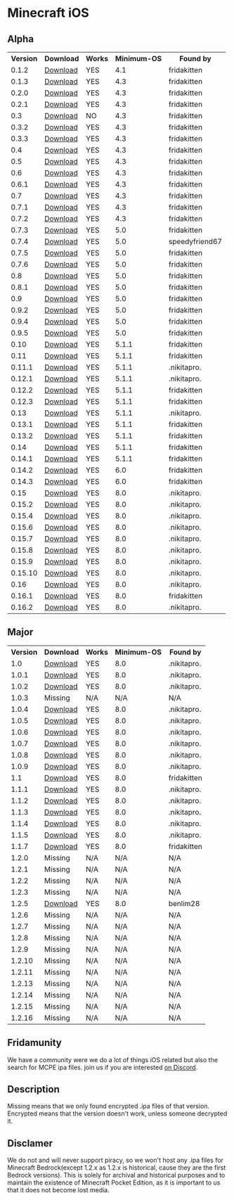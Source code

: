 # Minecraft iOS

## Alpha
<table>
    <tr>
        <th>Version</th>
        <th>Download</th>
        <th>Works</th>
        <th>Minimum-OS</th>
        <th>Found by</th>
    </tr>
    <tr>
        <td>0.1.2</td>
        <td><a href="https://dekotas.org/MCPE/MCPE%200.1.2.ipa">Download</a></td>
        <td>YES</td>
        <td>4.1</td>
        <td>fridakitten</td>
    </tr>
    <tr>
        <td>0.1.3</td>
        <td><a href="https://dekotas.org/MCPE/MCPE%200.1.3.ipa">Download</a></td>
        <td>YES</td>
        <td>4.3</td>
        <td>fridakitten</td>
    </tr>
    <tr>
        <td>0.2.0</td>
        <td><a href="https://dekotas.org/MCPE/MCPE%200.2.0.ipa">Download</a></td>
        <td>YES</td>
        <td>4.3</td>
        <td>fridakitten</td>
    </tr>
    <tr>
        <td>0.2.1</td>
        <td><a href="https://dekotas.org/MCPE/MCPE%200.2.1.ipa">Download</a></td>
        <td>YES</td>
        <td>4.3</td>
        <td>fridakitten</td>
    </tr>
    <tr>
        <td>0.3</td>
        <td><a href="https://dekotas.org/MCPE/MCPE%200.3.0.ipa">Download</a></td>
        <td>NO</td>
        <td>4.3</td>
        <td>fridakitten</td>
    </tr>
    <tr>
        <td>0.3.2</td>
        <td><a href="https://dekotas.org/MCPE/MCPE%200.3.2.ipa">Download</a></td>
        <td>YES</td>
        <td>4.3</td>
        <td>fridakitten</td>
    </tr>
    <tr>
        <td>0.3.3</td>
        <td><a href="https://dekotas.org/MCPE/MCPE%200.3.3.ipa">Download</a></td>
        <td>YES</td>
        <td>4.3</td>
        <td>fridakitten</td>
    </tr>
    <tr>
        <td>0.4</td>
        <td><a href="https://dekotas.org/MCPE/MCPE%200.4.0.ipa">Download</a></td>
        <td>YES</td>
        <td>4.3</td>
        <td>fridakitten</td>
    </tr>
    <tr>
        <td>0.5</td>
        <td><a href="https://dekotas.org/MCPE/MCPE%200.5.0.ipa">Download</a></td>
        <td>YES</td>
        <td>4.3</td>
        <td>fridakitten</td>
    </tr>
    <tr>
        <td>0.6</td>
        <td><a href="https://dekotas.org/MCPE/MCPE%200.6.0.ipa">Download</a></td>
        <td>YES</td>
        <td>4.3</td>
        <td>fridakitten</td>
    </tr>
    <tr>
        <td>0.6.1</td>
        <td><a href="https://dekotas.org/MCPE/MCPE%200.6.1.ipa">Download</a></td>
        <td>YES</td>
        <td>4.3</td>
        <td>fridakitten</td>
    </tr>
    <tr>
        <td>0.7</td>
        <td><a href="https://dekotas.org/MCPE/MCPE%200.7.0.ipa">Download</a></td>
        <td>YES</td>
        <td>4.3</td>
        <td>fridakitten</td>
    </tr>
    <tr>
        <td>0.7.1</td>
        <td><a href="https://dekotas.org/MCPE/MCPE%200.7.1.ipa">Download</a></td>
        <td>YES</td>
        <td>4.3</td>
        <td>fridakitten</td>
    </tr>
    <tr>
        <td>0.7.2</td>
        <td><a href="https://dekotas.org/MCPE/MCPE%200.7.2.ipa">Download</a></td>
        <td>YES</td>
        <td>4.3</td>
        <td>fridakitten</td>
    </tr>
    <tr>
        <td>0.7.3</td>
        <td><a href="https://dekotas.org/MCPE/MCPE%200.7.3.ipa">Download</a></td>
        <td>YES</td>
        <td>5.0</td>
        <td>fridakitten</td>
    </tr>
    <tr>
        <td>0.7.4</td>
        <td><a href="https://dekotas.org/MCPE/MCPE%200.7.4.ipa">Download</a></td>
        <td>YES</td>
        <td>5.0</td>
        <td>speedyfriend67</td>
    </tr>
    <tr>
        <td>0.7.5</td>
        <td><a href="https://dekotas.org/MCPE/MCPE%200.7.5.ipa">Download</a></td>
        <td>YES</td>
        <td>5.0</td>
        <td>fridakitten</td>
    </tr>
    <tr>
        <td>0.7.6</td>
        <td><a href="https://dekotas.org/MCPE/MCPE%200.7.6.ipa">Download</a></td>
        <td>YES</td>
        <td>5.0</td>
        <td>fridakitten</td>
    </tr>
    <tr>
        <td>0.8</td>
        <td><a href="https://dekotas.org/MCPE/MCPE%200.8.0.ipa">Download</a></td>
        <td>YES</td>
        <td>5.0</td>
        <td>fridakitten</td>
    </tr>
    <tr>
        <td>0.8.1</td>
        <td><a href="https://dekotas.org/MCPE/MCPE%200.8.1.ipa">Download</a></td>
        <td>YES</td>
        <td>5.0</td>
        <td>fridakitten</td>
    </tr>
    <tr>
        <td>0.9</td>
        <td><a href="https://dekotas.org/MCPE/MCPE%200.9.0.ipa">Download</a></td>
        <td>YES</td>
        <td>5.0</td>
        <td>fridakitten</td>
    </tr>
    <tr>
        <td>0.9.2</td>
        <td><a href="https://dekotas.org/MCPE/MCPE%200.9.2.ipa">Download</a></td>
        <td>YES</td>
        <td>5.0</td>
        <td>fridakitten</td>
    </tr>
    <tr>
        <td>0.9.4</td>
        <td><a href="https://dekotas.org/MCPE/MCPE%200.9.4.ipa">Download</a></td>
        <td>YES</td>
        <td>5.0</td>
        <td>fridakitten</td>
    </tr>
    <tr>
        <td>0.9.5</td>
        <td><a href="https://dekotas.org/MCPE/MCPE%200.9.5.ipa">Download</a></td>
        <td>YES</td>
        <td>5.0</td>
        <td>fridakitten</td>
    </tr>
    <tr>
        <td>0.10</td>
        <td><a href="https://dekotas.org/MCPE/MCPE%200.10.0.ipa">Download</a></td>
        <td>YES</td>
        <td>5.1.1</td>
        <td>fridakitten</td>
    </tr>
    <tr>
        <td>0.11</td>
        <td><a href="https://dekotas.org/MCPE/MCPE%200.11.0.ipa">Download</a></td>
        <td>YES</td>
        <td>5.1.1</td>
        <td>fridakitten</td>
    </tr>
    <tr>
        <td>0.11.1</td>
        <td><a href="https://dekotas.org/MCPE/MCPE%200.11.1.ipa">Download</a></td>
        <td>YES</td>
        <td>5.1.1</td>
        <td>.nikitapro.</td>
    </tr>
    <tr>
        <td>0.12.1</td>
        <td><a href="https://dekotas.org/MCPE/MCPE%200.12.1.ipa">Download</a></td>
        <td>YES</td>
        <td>5.1.1</td>
        <td>.nikitapro.</td>
    </tr>
    <tr>
        <td>0.12.2</td>
        <td><a href="https://dekotas.org/MCPE/MCPE%200.12.2.ipa">Download</a></td>
        <td>YES</td>
        <td>5.1.1</td>
        <td>fridakitten</td>
    </tr>
    <tr>
        <td>0.12.3</td>
        <td><a href="https://dekotas.org/MCPE/MCPE%200.12.3.ipa">Download</a></td>
        <td>YES</td>
        <td>5.1.1</td>
        <td>fridakitten</td>
    </tr>
    <tr>
        <td>0.13</td>
        <td><a href="https://dekotas.org/MCPE/MCPE%200.13.0.ipa">Download</a></td>
        <td>YES</td>
        <td>5.1.1</td>
        <td>.nikitapro.</td>
    </tr>
    <tr>
        <td>0.13.1</td>
        <td><a href="https://dekotas.org/MCPE/MCPE%200.13.1.ipa">Download</a></td>
        <td>YES</td>
        <td>5.1.1</td>
        <td>fridakitten</td>
    </tr>
    <tr>
        <td>0.13.2</td>
        <td><a href="https://dekotas.org/MCPE/MCPE%200.13.2.ipa">Download</a></td>
        <td>YES</td>
        <td>5.1.1</td>
        <td>fridakitten</td>
    </tr>
    <tr>
        <td>0.14</td>
        <td><a href="https://dekotas.org/MCPE/MCPE%200.14.0.ipa">Download</a></td>
        <td>YES</td>
        <td>5.1.1</td>
        <td>fridakitten</td>
    </tr>
    <tr>
        <td>0.14.1</td>
        <td><a href="https://dekotas.org/MCPE/MCPE%200.14.1.ipa">Download</a></td>
        <td>YES</td>
        <td>5.1.1</td>
        <td>fridakitten</td>
    </tr>
    <tr>
        <td>0.14.2</td>
        <td><a href="https://dekotas.org/MCPE/MCPE%200.14.2.ipa">Download</a></td>
        <td>YES</td>
        <td>6.0</td>
        <td>fridakitten</td>
    </tr>
    <tr>
        <td>0.14.3</td>
        <td><a href="https://dekotas.org/MCPE/MCPE%200.14.3.ipa">Download</a></td>
        <td>YES</td>
        <td>6.0</td>
        <td>fridakitten</td>
    </tr>
    <tr>
        <td>0.15</td>
        <td><a href="https://dekotas.org/MCPE/MCPE%200.15.0.ipa">Download</a></td>
        <td>YES</td>
        <td>8.0</td>
        <td>.nikitapro.</td>
    </tr>
    <tr>
        <td>0.15.2</td>
        <td><a href="https://dekotas.org/MCPE/MCPE%200.15.2.ipa">Download</a></td>
        <td>YES</td>
        <td>8.0</td>
        <td>.nikitapro.</td>
    </tr>
    <tr>
        <td>0.15.4</td>
        <td><a href="https://dekotas.org/MCPE/MCPE%200.15.4.ipa">Download</a></td>
        <td>YES</td>
        <td>8.0</td>
        <td>.nikitapro.</td>
    </tr>
    <tr>
        <td>0.15.6</td>
        <td><a href="https://dekotas.org/MCPE/MCPE%200.15.6.ipa">Download</a></td>
        <td>YES</td>
        <td>8.0</td>
        <td>.nikitapro.</td>
    </tr>
    <tr>
        <td>0.15.7</td>
        <td><a href="https://dekotas.org/MCPE/MCPE%200.15.7.ipa">Download</a></td>
        <td>YES</td>
        <td>8.0</td>
        <td>.nikitapro.</td>
    </tr>
    <tr>
        <td>0.15.8</td>
        <td><a href="https://dekotas.org/MCPE/MCPE%200.15.8.ipa">Download</a></td>
        <td>YES</td>
        <td>8.0</td>
        <td>.nikitapro.</td>
    </tr>
    <tr>
        <td>0.15.9</td>
        <td><a href="https://dekotas.org/MCPE/MCPE%200.15.9.ipa">Download</a></td>
        <td>YES</td>
        <td>8.0</td>
        <td>.nikitapro.</td>
    </tr>
    <tr>
        <td>0.15.10</td>
        <td><a href="https://dekotas.org/MCPE/MCPE%200.15.10.ipa">Download</a></td>
        <td>YES</td>
        <td>8.0</td>
        <td>.nikitapro.</td>
    </tr>
    <tr>
        <td>0.16</td>
        <td><a href="https://dekotas.org/MCPE/MCPE%200.16.0.ipa">Download</a></td>
        <td>YES</td>
        <td>8.0</td>
        <td>.nikitapro.</td>
    </tr>
    <tr>
        <td>0.16.1</td>
        <td><a href="https://dekotas.org/MCPE/MCPE%200.16.1.ipa">Download</a></td>
        <td>YES</td>
        <td>8.0</td>
        <td>fridakitten</td>
    </tr>
    <tr>
        <td>0.16.2</td>
        <td><a href="https://dekotas.org/MCPE/MCPE%200.16.2.ipa">Download</a></td>
        <td>YES</td>
        <td>8.0</td>
        <td>.nikitapro.</td>
    </tr>
</table>

## Major
<table>
    <tr>
        <th>Version</th>
        <th>Download</th>
        <th>Works</th>
        <th>Minimum-OS</th>
        <th>Found by</th>
    </tr>
    <tr>
        <td>1.0</td>
        <td><a href="https://dekotas.org/MCPE/MCPE%201.0.0.ipa">Download</a></td>
        <td>YES</td>
        <td>8.0</td>
        <td>.nikitapro.</td>
    </tr>
    <tr>
        <td>1.0.1</td>
        <td><a href="https://dekotas.org/MCPE/MCPE%201.0.1.ipa">Download</a></td>
        <td>YES</td>
        <td>8.0</td>
        <td>.nikitapro.</td>
    </tr>
    <tr>
        <td>1.0.2</td>
        <td><a href="https://dekotas.org/MCPE/MCPE%201.0.2.ipa">Download</a></td>
        <td>YES</td>
        <td>8.0</td>
        <td>.nikitapro.</td>
    </tr>
    <tr>
        <td>1.0.3</td>
        <td>Missing</td>
        <td>N/A</td>
        <td>N/A</td>
        <td>N/A</td>
    </tr>
    <tr>
        <td>1.0.4</td>
        <td><a href="https://dekotas.org/MCPE/MCPE%201.0.4.ipa">Download</a></td>
        <td>YES</td>
        <td>8.0</td>
        <td>.nikitapro.</td>
    </tr>
    <tr>
        <td>1.0.5</td>
        <td><a href="https://dekotas.org/MCPE/MCPE%201.0.5.ipa">Download</a></td>
        <td>YES</td>
        <td>8.0</td>
        <td>.nikitapro.</td>
    </tr>
    <tr>
        <td>1.0.6</td>
        <td><a href="https://dekotas.org/MCPE/MCPE%201.0.6.ipa">Download</a></td>
        <td>YES</td>
        <td>8.0</td>
        <td>.nikitapro.</td>
    </tr>
    <tr>
        <td>1.0.7</td>
        <td><a href="https://dekotas.org/MCPE/MCPE%201.0.7.ipa">Download</a></td>
        <td>YES</td>
        <td>8.0</td>
        <td>.nikitapro.</td>
    </tr>
    <tr>
        <td>1.0.8</td>
        <td><a href="https://dekotas.org/MCPE/MCPE%201.0.8.ipa">Download</a></td>
        <td>YES</td>
        <td>8.0</td>
        <td>.nikitapro.</td>
    </tr>
    <tr>
        <td>1.0.9</td>
        <td><a href="https://dekotas.org/MCPE/MCPE%201.0.9.ipa">Download</a></td>
        <td>YES</td>
        <td>8.0</td>
        <td>.nikitapro.</td>
    </tr>
    <tr>
        <td>1.1</td>
        <td><a href="https://dekotas.org/MCPE/MCPE%201.1.0.ipa">Download</a></td>
        <td>YES</td>
        <td>8.0</td>
        <td>fridakitten</td>
    </tr>
    <tr>
        <td>1.1.1</td>
        <td><a href="https://dekotas.org/MCPE/MCPE%201.1.1.ipa">Download</a></td>
        <td>YES</td>
        <td>8.0</td>
        <td>.nikitapro.</td>
    </tr>
    <tr>
        <td>1.1.2</td>
        <td><a href="https://dekotas.org/MCPE/MCPE%201.1.2.ipa">Download</a></td>
        <td>YES</td>
        <td>8.0</td>
        <td>.nikitapro.</td>
    </tr>
    <tr>
        <td>1.1.3</td>
        <td><a href="https://dekotas.org/MCPE/MCPE%201.1.3.ipa">Download</a></td>
        <td>YES</td>
        <td>8.0</td>
        <td>.nikitapro.</td>
    </tr>
    <tr>
        <td>1.1.4</td>
        <td><a href="https://dekotas.org/MCPE/MCPE%201.1.4.ipa">Download</a></td>
        <td>YES</td>
        <td>8.0</td>
        <td>.nikitapro.</td>
    </tr>
    <tr>
        <td>1.1.5</td>
        <td><a href="https://dekotas.org/MCPE/MCPE%201.1.5.ipa">Download</a></td>
        <td>YES</td>
        <td>8.0</td>
        <td>.nikitapro.</td>
    </tr>
    <tr>
        <td>1.1.7</td>
        <td><a href="https://dekotas.org/MCPE/MCPE%201.1.7.ipa">Download</a></td>
        <td>YES</td>
        <td>8.0</td>
        <td>fridakitten</td>
    </tr>
    <tr>
        <td>1.2.0</td>
        <td>Missing</td>
        <td>N/A</td>
        <td>N/A</td>
        <td>N/A</td>
    </tr>
    <tr>
        <td>1.2.1</td>
        <td>Missing</td>
        <td>N/A</td>
        <td>N/A</td>
        <td>N/A</td>
    </tr>
    <tr>
        <td>1.2.2</td>
        <td>Missing</td>
        <td>N/A</td>
        <td>N/A</td>
        <td>N/A</td>
    </tr>
    <tr>
        <td>1.2.3</td>
        <td>Missing</td>
        <td>N/A</td>
        <td>N/A</td>
        <td>N/A</td>
    </tr>
    <tr>
        <td>1.2.5</td>
        <td><a href="https://dekotas.org/MCPE/MCPE%201.2.5.ipa">Download</a></td>
        <td>YES</td>
        <td>8.0</td>
        <td>benlim28</td>
    </tr>
    <tr>
        <td>1.2.6</td>
        <td>Missing</td>
        <td>N/A</td>
        <td>N/A</td>
        <td>N/A</td>
    </tr>
    <tr>
        <td>1.2.7</td>
        <td>Missing</td>
        <td>N/A</td>
        <td>N/A</td>
        <td>N/A</td>
    </tr>
    <tr>
        <td>1.2.8</td>
        <td>Missing</td>
        <td>N/A</td>
        <td>N/A</td>
        <td>N/A</td>
    </tr>
    <tr>
        <td>1.2.9</td>
        <td>Missing</td>
        <td>N/A</td>
        <td>N/A</td>
        <td>N/A</td>
    </tr>
    <tr>
        <td>1.2.10</td>
        <td>Missing</td>
        <td>N/A</td>
        <td>N/A</td>
        <td>N/A</td>
    </tr>
    <tr>
        <td>1.2.11</td>
        <td>Missing</td>
        <td>N/A</td>
        <td>N/A</td>
        <td>N/A</td>
    </tr>
    <tr>
        <td>1.2.13</td>
        <td>Missing</td>
        <td>N/A</td>
        <td>N/A</td>
        <td>N/A</td>
    </tr>
    <tr>
        <td>1.2.14</td>
        <td>Missing</td>
        <td>N/A</td>
        <td>N/A</td>
        <td>N/A</td>
    </tr>
    <tr>
        <td>1.2.15</td>
        <td>Missing</td>
        <td>N/A</td>
        <td>N/A</td>
        <td>N/A</td>
    </tr>
    <tr>
        <td>1.2.16</td>
        <td>Missing</td>
        <td>N/A</td>
        <td>N/A</td>
        <td>N/A</td>
    </tr>
</table>

## Fridamunity
We have a community were we do a lot of things iOS related but also the search for MCPE ipa files.
join us if you are interested [on Discord](https://discord.gg/84QhU3Bd).

## Description
Missing means that we only found encrypted .ipa files of that version. Encrypted means that the version doesn't work, unless someone decrypted it.

## Disclamer
We do not and will never support piracy, so we won't host any .ipa files for Minecraft Bedrock(except 1.2.x as 1.2.x is historical, cause they are the first Bedrock versions). This is solely for archival and historical purposes and to maintain the existence of Minecraft Pocket Edition, as it is important to us that it does not become lost media.
